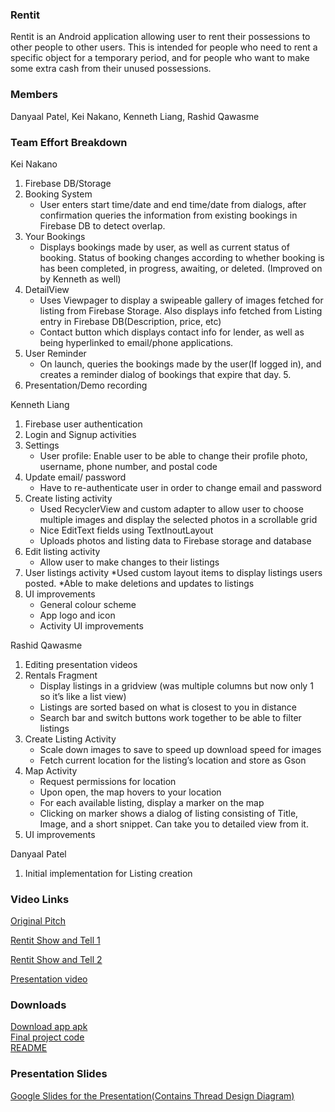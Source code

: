### Rentit

Rentit is an Android application allowing user to rent their possessions to other people to other users. This is intended for people who need to rent a specific object for a temporary period, and for people who want to make some extra cash from their unused possessions. 

### Members

Danyaal Patel, Kei Nakano, Kenneth Liang, Rashid Qawasme

### Team Effort Breakdown 

Kei Nakano
1. Firebase DB/Storage
2. Booking System
   * User enters start time/date and end time/date from dialogs, after confirmation queries the information from existing bookings in Firebase DB to detect overlap. 
3. Your Bookings
   * Displays bookings made by user, as well as current status of booking. Status of booking changes according to whether booking is has been completed, in progress, awaiting, or deleted. (Improved on by Kenneth as well) 
4. DetailView
   * Uses Viewpager to display a swipeable gallery of images fetched for listing from Firebase Storage. Also displays info fetched from Listing entry in Firebase DB(Description, price, etc) 
   * Contact button which displays contact info for lender, as well as being hyperlinked to email/phone applications. 
4. User Reminder
   * On launch, queries the bookings made by the user(If logged in), and creates a reminder dialog of bookings that expire that day. 5. 
5. Presentation/Demo recording

Kenneth Liang 
1. Firebase user authentication
2. Login and Signup activities
3. Settings
   * User profile: Enable user to be able to change their profile photo, username, phone number, and postal code
4. Update email/ password
   * Have to re-authenticate user in order to change email and password
5. Create listing activity
   * Used RecyclerView and custom adapter to allow user to choose multiple images and display the selected photos in a scrollable grid
   * Nice EditText fields using TextInoutLayout
   * Uploads photos and listing data to Firebase storage and database
6. Edit listing activity
   * Allow user to make changes to their listings
7. User listings activity
   *Used custom layout items to display listings users posted. 
   *Able to make deletions and updates to listings
8. UI improvements
   * General colour scheme
   * App logo and icon
   * Activity UI improvements

Rashid Qawasme
1. Editing presentation videos
2. Rentals Fragment
   * Display listings in a gridview (was multiple columns but now only 1 so it’s like a list view)
   * Listings are sorted based on what is closest to you in distance
   * Search bar and switch buttons work together to be able to filter listings 
3. Create Listing Activity
   * Scale down images to save to speed up download speed for images
   * Fetch current location for the listing’s location and store as Gson
4. Map Activity
   * Request permissions for location
   * Upon open, the map hovers to your location
   * For each available listing, display a marker on the map
   * Clicking on marker shows a dialog of listing consisting of Title, Image, and a short snippet. Can take you to detailed view from it.
5. UI improvements

Danyaal Patel 
1. Initial implementation for Listing creation 


### Video Links

<!---(Replace the link here with the Youtube link)-->
[Original Pitch](https://youtu.be/DCBdJQeRkQI)

[Rentit Show and Tell 1](https://youtu.be/qP5KhkwnlbM)

[Rentit Show and Tell 2](https://youtu.be/ohoBv5kA1M8)

[Presentation video](https://youtu.be/4z5gA4ksUIs)
### Downloads
<a href="Rentit.apk">Download app apk</a>
<br>
<a href="Rent-it.zip">Final project code</a>
<br>
<a href="README.txt.txt">README</a>

### Presentation Slides
[Google Slides for the Presentation(Contains Thread Design Diagram)](https://docs.google.com/presentation/d/1FyLT6M-YFi7-Ah8WX57Eu5Mss1mOFEHc3xnOYGeZJ98/edit?usp=sharing)
